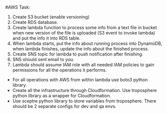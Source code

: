 #AWS Task:
1. Create S3 bucket (enable versioning)
2. Create RDS database.
3. Create lambda function to process some info from a text file in bucket when new version of the file is uploaded (S3 event to invoke lambda) and put the info it into RDS table.
4. When lambda starts, put the info about running process into DynamoDB, when lambda finishes, update the info about the finished process.
5. Create SNS topic for lambda to push notification after finishing.
6. SNS should sent email to you.
7. Lambda should assume IAM role with all needed IAM policies to gain permissions for all the operations it performs.
- For all operations with AWS from within lambda use boto3 python library.
- Create all the infrastructure through Cloudformation. Use troposphere python library as a wrapper for Cloudformation.
- Use sceptre python library to store variables from troposphere. There should be 2 separate configs for dev and qa envs. 